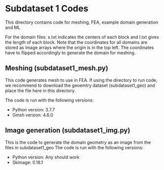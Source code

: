 # Subdataset 1 Codes

This directory contains code for meshing, FEA, example domain generation and ML

For the domain files:
x.txt indicates the centers of each block and l.txt gives the length of each block. Note that the coordinates for all domains are stored as image arrays where the origin is in the top left. The coordinates have to flipped accordingly to generate the domain for meshing.
## Meshing (subdataset1_mesh.py)
This code generates mesh to use in FEA. 
If using the directory to run code, we recommend to download the geoemtry dataset (subdataset1_geo) and place the file here in this directory.

The code is run with the following versions:

* Python version: 3.7.7
* Gmsh version: 4.6.0

## Image generation (subdataset1_img.py)

This is the code to generate the domain geometry as an image from the files in subdataset1_geo
The code is run with the following versions:

* Python version: Any should work
* Skimage: 0.18.1
